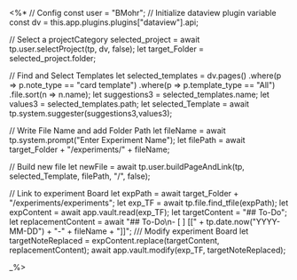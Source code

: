 <%*
// Config
const user = "BMohr";
// Initialize dataview plugin variable
const dv = this.app.plugins.plugins["dataview"].api;

// Select a projectCategory
selected_project = await tp.user.selectProject(tp, dv, false);
let target_Folder = selected_project.folder;

// Find and Select Templates
let selected_templates = dv.pages()
	.where(p => p.note_type == "card template")
	.where(p => p.template_type == "All")
	.file.sort(n => n.name);
let suggestions3 = selected_templates.name;
let values3 = selected_templates.path;
let selected_Template = await tp.system.suggester(suggestions3,values3);	

// Write File Name and add Folder Path
let fileName = await tp.system.prompt("Enter Experiment Name");
let filePath = await target_Folder + "/experiments/" + fileName;

// Build new file
let newFile = await tp.user.buildPageAndLink(tp, selected_Template, filePath, "/", false);

// Link to experiment Board
let expPath = await target_Folder + "/experiments/experiments";
let exp_TF = await tp.file.find_tfile(expPath);
let expContent = await app.vault.read(exp_TF);
let targetContent = "## To-Do";
let replacementContent = await "## To-Do\n- [ ] [[" + tp.date.now("YYYY-MM-DD") + "-" + fileName + "]]";
/// Modify experiment Board
let targetNoteReplaced = expContent.replace(targetContent, replacementContent);
await app.vault.modify(exp_TF, targetNoteReplaced);

_%>

